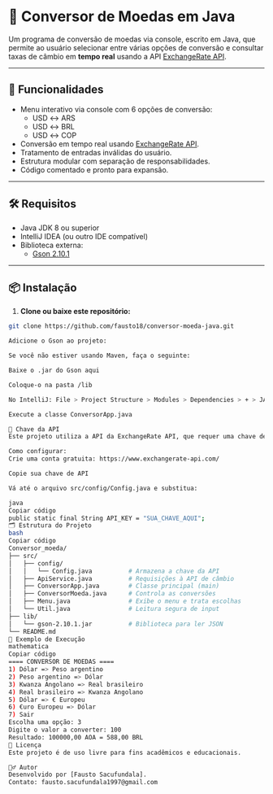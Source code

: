 # 💱 Conversor de Moedas em Java

Um programa de conversão de moedas via console, escrito em Java, que permite ao usuário selecionar entre várias opções de conversão e consultar taxas de câmbio em **tempo real** usando a API [ExchangeRate API](https://www.exchangerate-api.com/).

---

## 📌 Funcionalidades

- Menu interativo via console com 6 opções de conversão:
  - USD ↔ ARS
  - USD ↔ BRL
  - USD ↔ COP
- Conversão em tempo real usando [ExchangeRate API](https://www.exchangerate-api.com/).
- Tratamento de entradas inválidas do usuário.
- Estrutura modular com separação de responsabilidades.
- Código comentado e pronto para expansão.

---

## 🛠️ Requisitos

- Java JDK 8 ou superior
- IntelliJ IDEA (ou outro IDE compatível)
- Biblioteca externa:
  - [Gson 2.10.1](https://repo1.maven.org/maven2/com/google/code/gson/gson/2.10.1/gson-2.10.1.jar)

---

## 📦 Instalação

1. **Clone ou baixe este repositório:**

```bash
git clone https://github.com/fausto18/conversor-moeda-java.git

Adicione o Gson ao projeto:

Se você não estiver usando Maven, faça o seguinte:

Baixe o .jar do Gson aqui

Coloque-o na pasta /lib

No IntelliJ: File > Project Structure > Modules > Dependencies > + > JARs or directories e adicione gson-2.10.1.jar

Execute a classe ConversorApp.java

🔑 Chave da API
Este projeto utiliza a API da ExchangeRate API, que requer uma chave de acesso (API key).

Como configurar:
Crie uma conta gratuita: https://www.exchangerate-api.com/

Copie sua chave de API

Vá até o arquivo src/config/Config.java e substitua:

java
Copiar código
public static final String API_KEY = "SUA_CHAVE_AQUI";
🗂️ Estrutura do Projeto
bash
Copiar código
Conversor_moeda/
├── src/
│   ├── config/
│   │   └── Config.java          # Armazena a chave da API
│   ├── ApiService.java          # Requisições à API de câmbio
│   ├── ConversorApp.java        # Classe principal (main)
│   ├── ConversorMoeda.java      # Controla as conversões
│   ├── Menu.java                # Exibe o menu e trata escolhas
│   └── Util.java                # Leitura segura de input
├── lib/
│   └── gson-2.10.1.jar          # Biblioteca para ler JSON
└── README.md
🧪 Exemplo de Execução
mathematica
Copiar código
==== CONVERSOR DE MOEDAS ====
1) Dólar => Peso argentino
2) Peso argentino => Dólar
3) Kwanza Angolano => Real brasileiro
4) Real brasileiro => Kwanza Angolano
5) Dólar => € Europeu
6) €uro Europeu => Dólar
7) Sair
Escolha uma opção: 3
Digite o valor a converter: 100
Resultado: 100000,00 AOA = 588,00 BRL
📄 Licença
Este projeto é de uso livre para fins acadêmicos e educacionais.

🙋‍♂️ Autor
Desenvolvido por [Fausto Sacufundala].
Contato: fausto.sacufundala1997@gmail.com
```
